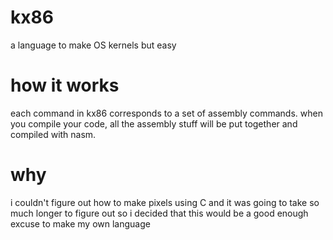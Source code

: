 # kx86
a language to make OS kernels but easy
# how it works
each command in kx86 corresponds to a set of assembly commands. when you compile your code, all the assembly stuff will be put together and compiled with nasm.
# why
i couldn't figure out how to make pixels using C and it was going to take so much longer to figure out so i decided that this would be a good enough excuse to make my own language
